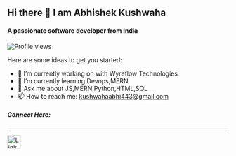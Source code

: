 ## Hi there 👋 I am Abhishek Kushwaha
#### A passionate software developer from India
![Profile views](https://komarev.com/ghpvc/?username=Abhishekkushwaha1&label=PROFILE+VIEWS&color=0e75b6&style=flat)

Here are some ideas to get you started:

- 🔭 I’m currently working on with Wyreflow Technologies
- 🌱 I’m currently learning Devops,MERN
- 💬 Ask me about JS,MERN,Python,HTML,SQL
- 📫 How to reach me: kushwahaabhi443@gmail.com

##### Connect Here:
___
<a href="https://www.linkedin.com/in/abhishekkushwaha13/" target="_blank">
  <img src="https://upload.wikimedia.org/wikipedia/commons/c/ca/LinkedIn_logo_initials.png" width="30" height="30" alt="LinkedIn" />
</a>









